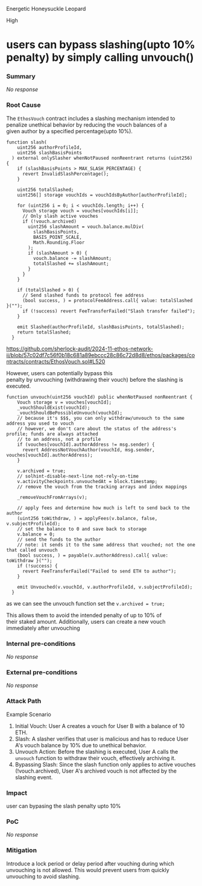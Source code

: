 Energetic Honeysuckle Leopard

High

# users can bypass slashing(upto 10% penalty) by simply calling unvouch()

### Summary

_No response_

### Root Cause

The `EthosVouch` contract includes a slashing mechanism intended to penalize unethical behavior by reducing the vouch balances of a given author by a specified percentage(upto 10%). 

```solidity
function slash(
    uint256 authorProfileId,
    uint256 slashBasisPoints
  ) external onlySlasher whenNotPaused nonReentrant returns (uint256) {
    if (slashBasisPoints > MAX_SLASH_PERCENTAGE) {
      revert InvalidSlashPercentage();
    }

    uint256 totalSlashed;
    uint256[] storage vouchIds = vouchIdsByAuthor[authorProfileId];

    for (uint256 i = 0; i < vouchIds.length; i++) {
      Vouch storage vouch = vouches[vouchIds[i]];
      // Only slash active vouches
      if (!vouch.archived) 
        uint256 slashAmount = vouch.balance.mulDiv(
          slashBasisPoints,
          BASIS_POINT_SCALE,
          Math.Rounding.Floor
        );
        if (slashAmount > 0) {
          vouch.balance -= slashAmount;
          totalSlashed += slashAmount;
        }
      }
    }

    if (totalSlashed > 0) {
      // Send slashed funds to protocol fee address
      (bool success, ) = protocolFeeAddress.call{ value: totalSlashed }("");
      if (!success) revert FeeTransferFailed("Slash transfer failed");
    }

    emit Slashed(authorProfileId, slashBasisPoints, totalSlashed);
    return totalSlashed;
  }

```

https://github.com/sherlock-audit/2024-11-ethos-network-ii/blob/57c02df7c56f0b18c681a89ebccc28c86c72d8d8/ethos/packages/contracts/contracts/EthosVouch.sol#L520


However, users can potentially bypass this penalty by unvouching (withdrawing their vouch) before the slashing is executed.
```solidity
function unvouch(uint256 vouchId) public whenNotPaused nonReentrant {
    Vouch storage v = vouches[vouchId];
    _vouchShouldExist(vouchId);
    _vouchShouldBePossibleUnvouch(vouchId);
    // because it's $$$, you can only withdraw/unvouch to the same address you used to vouch
    // however, we don't care about the status of the address's profile; funds are always attached
    // to an address, not a profile
    if (vouches[vouchId].authorAddress != msg.sender) {
      revert AddressNotVouchAuthor(vouchId, msg.sender, vouches[vouchId].authorAddress);
    }

    v.archived = true;
    // solhint-disable-next-line not-rely-on-time
    v.activityCheckpoints.unvouchedAt = block.timestamp;
    // remove the vouch from the tracking arrays and index mappings
    
    _removeVouchFromArrays(v);

    // apply fees and determine how much is left to send back to the author
    (uint256 toWithdraw, ) = applyFees(v.balance, false, v.subjectProfileId);
    // set the balance to 0 and save back to storage
    v.balance = 0;
    // send the funds to the author
    // note: it sends it to the same address that vouched; not the one that called unvouch
    (bool success, ) = payable(v.authorAddress).call{ value: toWithdraw }("");
    if (!success) {
      revert FeeTransferFailed("Failed to send ETH to author");
    }

    emit Unvouched(v.vouchId, v.authorProfileId, v.subjectProfileId);
  }

```
as we can see the unvouch function set the `v.archived = true;`

 This allows them to avoid the intended penalty of up to 10% of their staked amount. Additionally, users can create a new vouch immediately after unvouching

### Internal pre-conditions

_No response_

### External pre-conditions

_No response_

### Attack Path

Example Scenario

1. Initial Vouch: User A creates a vouch for User B with a balance of 10 ETH.
2. Slash: A slasher verifies that user is malicious and has to reduce User A's vouch balance by 10% due to unethical behavior.
3. Unvouch Action: Before the slashing is executed, User A calls the `unvouch` function to withdraw their vouch, effectively archiving it.
4. Bypassing Slash: Since the slash function only applies to active vouches (!vouch.archived), User A's archived vouch is not affected by the slashing event.

### Impact

user can bypasing the slash penalty upto 10%

### PoC

_No response_

### Mitigation

Introduce a lock period or delay period after vouching during which unvouching is not allowed. This would prevent users from quickly unvouching to avoid slashing.